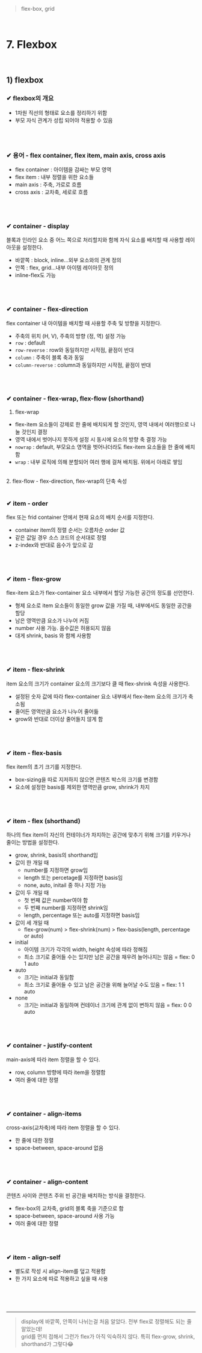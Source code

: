 > flex-box, grid

<br>

# 7. Flexbox

<br>

## 1) flexbox
### ✔ flexbox의 개요
- 1차원 직선의 형태로 요소를 정리하기 위함
- 부모 자식 관계가 성립 되어야 적용할 수 있음

<br>
<br>

### ✔ 용어 - flex container, flex item, main axis, cross axis
- flex container : 아이템을 감싸는 부모 영역
- flex item : 내부 정렬을 위한 요소들
- main axis : 주축, 가로로 흐름
- cross axis : 교차축, 세로로 흐름

<br>
<br>

### ✔ container - display
블록과 인라인 요소 중 어느 쪽으로 처리할지와 함께 자식 요소를 배치할 때 사용할 레이아웃을 설정한다.

- 바깥쪽 : block, inline...외부 요소와의 관계 정의
- 안쪽 : flex, grid...내부 아이템 레이아웃 정의
- inline-flex도 가능

<br>
<br>

### ✔ container - flex-direction
flex container 내 아이템을 배치할 때 사용할 주축 및 방향을 지정한다.

- 주축의 위치 (H, V), 주축의 방향 (정, 역) 설정 가능
- ```row``` : default
- ```row-reverse``` : row와 동일하지만 시작점, 끝점이 반대
- ```column``` : 주축이 블록 축과 동일
- ```column-reverse``` : column과 동일하지만 시작점, 끝점이 반대

<br>
<br>

### ✔ container - flex-wrap, flex-flow (shorthand)
1. flex-wrap
  - flex-item 요소들이 강제로 한 줄에 배치되게 할 것인지, 영역 내에서 여러행으로 나눌 것인지 결정
  - 영역 내에서 벗어나지 못하게 설정 시 동시에 요소의 방향 축 결정 가능
  - ```nowrap``` : default, 부모요소 영역을 벗어나더라도 flex-item 요소들을 한 줄에 배치함
  - ```wrap``` : 내부 로직에 의해 분할되어 여러 행에 걸쳐 배치됨. 위에서 아래로 쌓임
<br>
2. flex-flow
  - flex-direction, flex-wrap의 단축 속성

<br>
<br>

### ✔ item - order
flex 또는 frid container 안에서 현재 요소의 배치 순서를 지정한다.

- container item의 정렬 순서는 오름차순 order 값
- 같은 값일 경우 소스 코드의 순서대로 정렬
- z-index와 반대로 음수가 앞으로 감

<br>
<br>

### ✔ item - flex-grow
flex-item 요소가 flex-container 요소 내부에서 할당 가능한 공간의 정도를 선언한다.

- 형제 요소로 item 요소들이 동일한 grow 값을 가질 때, 내부에서도 동일한 공간을 할당
- 남은 영역만큼 요소가 나누어 커짐
- number 사용 가능. 음수값은 허용되지 않음
- 대게 shrink, basis 와 함께 사용함

<br>
<br>

### ✔ item - flex-shrink
item 요소의 크기가 container 요소의 크기보다 클 때 flex-shrink 속성을 사용한다.

- 설정된 숫자 값에 따라 flex-container 요소 내부에서 flex-item 요소의 크기가 축소됨
- 줄어든 영역만큼 요소가 나누어 줄어듦
- grow와 반대로 더이상 줄어들지 않게 함

<br>
<br>

### ✔ item - flex-basis
flex item의 초기 크기를 지정한다.

- box-sizing을 따로 지저하지 않으면 콘텐츠 박스의 크기를 변경함
- 요소에 설정한 basis를 제외한 영역만큼 grow, shrink가 차지

<br>
<br>

### ✔ item - flex (shorthand)
하나의 flex item이 자신의 컨테이너가 차지하는 공간에 맞추기 위해 크기를 키우거나 줄이는 방법을 설정한다.

- grow, shrink, basis의 shorthand임 <br>
- 값이 한 개일 때
  - number를 지정하면 grow임
  - length 또는 percetage를 지정하면 basis임
  - none, auto, initail 중 하나 지정 가능 <br>
- 값이 두 개일 때
  - 첫 번째 값은 number여야 함
  - 두 번째 number를 지정하면 shrink임
  - length, percentage 또는 auto를 지정하면 basis임 <br>
- 값이 세 개일 때
  - flex-grow(num) > flex-shrink(num) > flex-basis(length, percentage or auto) <br>
- initial
  - 아이템 크기가 각각의 width, height 속성에 따라 정해짐
  - 최소 크기로 줄어들 수는 있지만 남은 공간을 채우려 늘어나지는 않음 = flex: 0 1 auto
- auto
  - 크기는 initial과 동일함
  - 최소 크기로 줄어들 수 있고 남은 공간을 위해 늘어날 수도 있음 = flex: 1 1 auto
- none
  - 크기는 initial과 동일하며 컨테이너 크기에 관계 없이 변하지 않음 = flex: 0 0 auto

<br>
<br>

### ✔ container - justify-content
main-axis에 따라 item 정렬을 할 수 있다.

- row, column 방향에 따라 item을 정렬함
- 여러 줄에 대한 정렬

<br>
<br>

### ✔ container - align-items
cross-axis(교차축)에 따라 item 정렬을 할 수 있다.

- 한 줄에 대한 정렬
- space-between, space-around 없음

<br>
<br>

### ✔ container - align-content
콘텐츠 사이와 콘텐츠 주위 빈 공간을 배치하는 방식을 결정한다.

- flex-box의 교차축, grid의 블록 축을 기준으로 함
- space-between, space-around 사용 가능
- 여러 줄에 대한 정렬

<br>
<br>

### ✔ item - align-self

- 별도로 작성 시 align-item를 덮고 적용함
- 한 가지 요소에 따로 적용하고 싶을 때 사용


<br>
<br>
<br>

----------

> display에 바깥쪽, 안쪽이 나뉘는걸 처음 알았다. 전부 flex로 정렬해도 되는 줄 알았는데!<br>
> grid를 먼저 접해서 그런가 flex가 아직 익숙하지 않다. 특히 flex-grow, shrink, shorthand가 그렇다😂<br>

